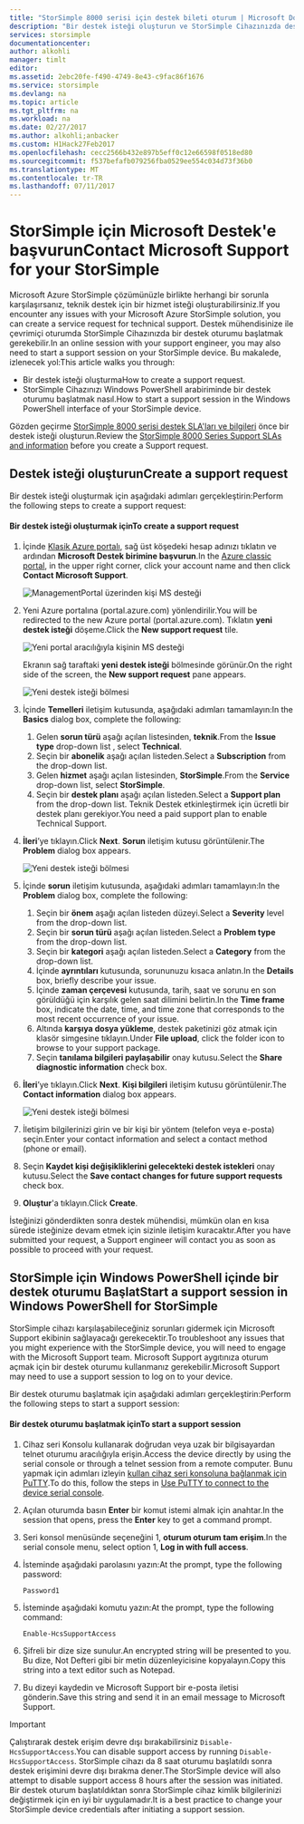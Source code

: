 ```yaml
---
title: "StorSimple 8000 serisi için destek bileti oturum | Microsoft Docs"
description: "Bir destek isteği oluşturun ve StorSimple Cihazınızda destek oturum başlatma hakkında bilgi edinin."
services: storsimple
documentationcenter: 
author: alkohli
manager: timlt
editor: 
ms.assetid: 2ebc20fe-f490-4749-8e43-c9fac86f1676
ms.service: storsimple
ms.devlang: na
ms.topic: article
ms.tgt_pltfrm: na
ms.workload: na
ms.date: 02/27/2017
ms.author: alkohli;anbacker
ms.custom: H1Hack27Feb2017
ms.openlocfilehash: cecc2566b432e897b5eff0c12e66598f0518ed80
ms.sourcegitcommit: f537befafb079256fba0529ee554c034d73f36b0
ms.translationtype: MT
ms.contentlocale: tr-TR
ms.lasthandoff: 07/11/2017
---
```

# <a name="contact-microsoft-support-for-your-storsimple"></a><span data-ttu-id="d16f8-103">StorSimple için Microsoft Destek'e başvurun</span><span class="sxs-lookup"><span data-stu-id="d16f8-103">Contact Microsoft Support for your StorSimple</span></span>
<span data-ttu-id="d16f8-104">Microsoft Azure StorSimple çözümünüzle birlikte herhangi bir sorunla karşılaşırsanız, teknik destek için bir hizmet isteği oluşturabilirsiniz.</span><span class="sxs-lookup"><span data-stu-id="d16f8-104">If you encounter any issues with your Microsoft Azure StorSimple solution, you can create a service request for technical support.</span></span> <span data-ttu-id="d16f8-105">Destek mühendisinize ile çevrimiçi oturumda StorSimple Cihazınızda bir destek oturumu başlatmak gerekebilir.</span><span class="sxs-lookup"><span data-stu-id="d16f8-105">In an online session with your support engineer, you may also need to start a support session on your StorSimple device.</span></span> <span data-ttu-id="d16f8-106">Bu makalede, izlenecek yol:</span><span class="sxs-lookup"><span data-stu-id="d16f8-106">This article walks you through:</span></span>

* <span data-ttu-id="d16f8-107">Bir destek isteği oluşturma</span><span class="sxs-lookup"><span data-stu-id="d16f8-107">How to create a support request.</span></span>
* <span data-ttu-id="d16f8-108">StorSimple Cihazınızı Windows PowerShell arabiriminde bir destek oturumu başlatmak nasıl.</span><span class="sxs-lookup"><span data-stu-id="d16f8-108">How to start a support session in the Windows PowerShell interface of your StorSimple device.</span></span>

<span data-ttu-id="d16f8-109">Gözden geçirme [StorSimple 8000 serisi destek SLA'ları ve bilgileri](https://msdn.microsoft.com/library/mt433077.aspx) önce bir destek isteği oluşturun.</span><span class="sxs-lookup"><span data-stu-id="d16f8-109">Review the [StorSimple 8000 Series Support SLAs and information](https://msdn.microsoft.com/library/mt433077.aspx) before you create a Support request.</span></span>

## <a name="create-a-support-request"></a><span data-ttu-id="d16f8-110">Destek isteği oluşturun</span><span class="sxs-lookup"><span data-stu-id="d16f8-110">Create a support request</span></span>
<span data-ttu-id="d16f8-111">Bir destek isteği oluşturmak için aşağıdaki adımları gerçekleştirin:</span><span class="sxs-lookup"><span data-stu-id="d16f8-111">Perform the following steps to create a support request:</span></span>

#### <a name="to-create-a-support-request"></a><span data-ttu-id="d16f8-112">Bir destek isteği oluşturmak için</span><span class="sxs-lookup"><span data-stu-id="d16f8-112">To create a support request</span></span>
1. <span data-ttu-id="d16f8-113">İçinde [Klasik Azure portalı](https://manage.windowsazure.com/), sağ üst köşedeki hesap adınızı tıklatın ve ardından **Microsoft Destek birimine başvurun**.</span><span class="sxs-lookup"><span data-stu-id="d16f8-113">In the [Azure classic portal](https://manage.windowsazure.com/), in the upper right corner, click your account name and then click **Contact Microsoft Support**.</span></span>
   
    ![ManagementPortal üzerinden kişi MS desteği](./media/storsimple-contact-microsoft-support/Ibiza1.png)
2. <span data-ttu-id="d16f8-115">Yeni Azure portalına (portal.azure.com) yönlendirilir.</span><span class="sxs-lookup"><span data-stu-id="d16f8-115">You will be redirected to the new Azure portal (portal.azure.com).</span></span> <span data-ttu-id="d16f8-116">Tıklatın **yeni destek isteği** döşeme.</span><span class="sxs-lookup"><span data-stu-id="d16f8-116">Click the **New support request** tile.</span></span>
   
    ![Yeni portal aracılığıyla kişinin MS desteği](./media/storsimple-contact-microsoft-support/Ibiza2.png)
   
    <span data-ttu-id="d16f8-118">Ekranın sağ taraftaki **yeni destek isteği** bölmesinde görünür.</span><span class="sxs-lookup"><span data-stu-id="d16f8-118">On the right side of the screen, the **New support request** pane appears.</span></span> 
   
    ![Yeni destek isteği bölmesi](./media/storsimple-contact-microsoft-support/Ibiza3a.png)
3. <span data-ttu-id="d16f8-120">İçinde **Temelleri** iletişim kutusunda, aşağıdaki adımları tamamlayın:</span><span class="sxs-lookup"><span data-stu-id="d16f8-120">In the **Basics** dialog box, complete the following:</span></span>                                
   
   1. <span data-ttu-id="d16f8-121">Gelen **sorun türü** aşağı açılan listesinden, **teknik**.</span><span class="sxs-lookup"><span data-stu-id="d16f8-121">From the **Issue type** drop-down list , select **Technical**.</span></span>
   2. <span data-ttu-id="d16f8-122">Seçin bir **abonelik** aşağı açılan listeden.</span><span class="sxs-lookup"><span data-stu-id="d16f8-122">Select a **Subscription** from the drop-down list.</span></span>
   3. <span data-ttu-id="d16f8-123">Gelen **hizmet** aşağı açılan listesinden, **StorSimple**.</span><span class="sxs-lookup"><span data-stu-id="d16f8-123">From the **Service** drop-down list, select **StorSimple**.</span></span> 
   4. <span data-ttu-id="d16f8-124">Seçin bir **destek planı** aşağı açılan listeden.</span><span class="sxs-lookup"><span data-stu-id="d16f8-124">Select a **Support plan** from the drop-down list.</span></span> <span data-ttu-id="d16f8-125">Teknik Destek etkinleştirmek için ücretli bir destek planı gerekiyor.</span><span class="sxs-lookup"><span data-stu-id="d16f8-125">You need a paid support plan to enable Technical Support.</span></span>
4. <span data-ttu-id="d16f8-126">**İleri**’ye tıklayın.</span><span class="sxs-lookup"><span data-stu-id="d16f8-126">Click **Next**.</span></span> <span data-ttu-id="d16f8-127">**Sorun** iletişim kutusu görüntülenir.</span><span class="sxs-lookup"><span data-stu-id="d16f8-127">The **Problem** dialog box appears.</span></span>
   
    ![Yeni destek isteği bölmesi](./media/storsimple-contact-microsoft-support/Ibiza5a.png) 
5. <span data-ttu-id="d16f8-129">İçinde **sorun** iletişim kutusunda, aşağıdaki adımları tamamlayın:</span><span class="sxs-lookup"><span data-stu-id="d16f8-129">In the **Problem** dialog box, complete the following:</span></span>
   
   1. <span data-ttu-id="d16f8-130">Seçin bir **önem** aşağı açılan listeden düzeyi.</span><span class="sxs-lookup"><span data-stu-id="d16f8-130">Select a **Severity** level from the drop-down list.</span></span>
   2. <span data-ttu-id="d16f8-131">Seçin bir **sorun türü** aşağı açılan listeden.</span><span class="sxs-lookup"><span data-stu-id="d16f8-131">Select a **Problem type** from the drop-down list.</span></span>
   3. <span data-ttu-id="d16f8-132">Seçin bir **kategori** aşağı açılan listeden.</span><span class="sxs-lookup"><span data-stu-id="d16f8-132">Select a **Category** from the drop-down list.</span></span> 
   4. <span data-ttu-id="d16f8-133">İçinde **ayrıntıları** kutusunda, sorununuzu kısaca anlatın.</span><span class="sxs-lookup"><span data-stu-id="d16f8-133">In the **Details** box, briefly describe your issue.</span></span>
   5. <span data-ttu-id="d16f8-134">İçinde **zaman çerçevesi** kutusunda, tarih, saat ve sorunu en son görüldüğü için karşılık gelen saat dilimini belirtin.</span><span class="sxs-lookup"><span data-stu-id="d16f8-134">In the **Time frame** box, indicate the date, time, and time zone that corresponds to the most recent occurrence of your issue.</span></span>
   6. <span data-ttu-id="d16f8-135">Altında **karşıya dosya yükleme**, destek paketinizi göz atmak için klasör simgesine tıklayın.</span><span class="sxs-lookup"><span data-stu-id="d16f8-135">Under **File upload**, click the folder icon to browse to your support package.</span></span>
   7. <span data-ttu-id="d16f8-136">Seçin **tanılama bilgileri paylaşabilir** onay kutusu.</span><span class="sxs-lookup"><span data-stu-id="d16f8-136">Select the **Share diagnostic information** check box.</span></span>
6. <span data-ttu-id="d16f8-137">**İleri**’ye tıklayın.</span><span class="sxs-lookup"><span data-stu-id="d16f8-137">Click **Next**.</span></span> <span data-ttu-id="d16f8-138">**Kişi bilgileri** iletişim kutusu görüntülenir.</span><span class="sxs-lookup"><span data-stu-id="d16f8-138">The **Contact information** dialog box appears.</span></span>
   
    ![Yeni destek isteği bölmesi](./media/storsimple-contact-microsoft-support/Ibiza6a.png) 
7. <span data-ttu-id="d16f8-140">İletişim bilgilerinizi girin ve bir kişi bir yöntem (telefon veya e-posta) seçin.</span><span class="sxs-lookup"><span data-stu-id="d16f8-140">Enter your contact information and select a contact method (phone or email).</span></span> 
8. <span data-ttu-id="d16f8-141">Seçin **Kaydet kişi değişikliklerini gelecekteki destek istekleri** onay kutusu.</span><span class="sxs-lookup"><span data-stu-id="d16f8-141">Select the **Save contact changes for future support requests** check box.</span></span>
9. <span data-ttu-id="d16f8-142">**Oluştur**'a tıklayın.</span><span class="sxs-lookup"><span data-stu-id="d16f8-142">Click **Create**.</span></span>

<span data-ttu-id="d16f8-143">İsteğinizi gönderdikten sonra destek mühendisi, mümkün olan en kısa sürede isteğinize devam etmek için sizinle iletişim kuracaktır.</span><span class="sxs-lookup"><span data-stu-id="d16f8-143">After you have submitted your request, a Support engineer will contact you as soon as possible to proceed with your request.</span></span>

## <a name="start-a-support-session-in-windows-powershell-for-storsimple"></a><span data-ttu-id="d16f8-144">StorSimple için Windows PowerShell içinde bir destek oturumu Başlat</span><span class="sxs-lookup"><span data-stu-id="d16f8-144">Start a support session in Windows PowerShell for StorSimple</span></span>
<span data-ttu-id="d16f8-145">StorSimple cihazı karşılaşabileceğiniz sorunları gidermek için Microsoft Support ekibinin sağlayacağı gerekecektir.</span><span class="sxs-lookup"><span data-stu-id="d16f8-145">To troubleshoot any issues that you might experience with the StorSimple device, you will need to engage with the Microsoft Support team.</span></span> <span data-ttu-id="d16f8-146">Microsoft Support aygıtınıza oturum açmak için bir destek oturumu kullanmanız gerekebilir.</span><span class="sxs-lookup"><span data-stu-id="d16f8-146">Microsoft Support may need to use a support session to log on to your device.</span></span> 

<span data-ttu-id="d16f8-147">Bir destek oturumu başlatmak için aşağıdaki adımları gerçekleştirin:</span><span class="sxs-lookup"><span data-stu-id="d16f8-147">Perform the following steps to start a support session:</span></span>

#### <a name="to-start-a-support-session"></a><span data-ttu-id="d16f8-148">Bir destek oturumu başlatmak için</span><span class="sxs-lookup"><span data-stu-id="d16f8-148">To start a support session</span></span>
1. <span data-ttu-id="d16f8-149">Cihaz seri Konsolu kullanarak doğrudan veya uzak bir bilgisayardan telnet oturumu aracılığıyla erişin.</span><span class="sxs-lookup"><span data-stu-id="d16f8-149">Access the device directly by using the serial console or through a telnet session from a remote computer.</span></span> <span data-ttu-id="d16f8-150">Bunu yapmak için adımları izleyin [kullan cihaz seri konsoluna bağlanmak için PuTTY](storsimple-deployment-walkthrough.md#use-putty-to-connect-to-the-device-serial-console).</span><span class="sxs-lookup"><span data-stu-id="d16f8-150">To do this, follow the steps in [Use PuTTY to connect to the device serial console](storsimple-deployment-walkthrough.md#use-putty-to-connect-to-the-device-serial-console).</span></span>
2. <span data-ttu-id="d16f8-151">Açılan oturumda basın **Enter** bir komut istemi almak için anahtar.</span><span class="sxs-lookup"><span data-stu-id="d16f8-151">In the session that opens, press the **Enter** key to get a command prompt.</span></span>
3. <span data-ttu-id="d16f8-152">Seri konsol menüsünde seçeneğini 1, **oturum oturum tam erişim**.</span><span class="sxs-lookup"><span data-stu-id="d16f8-152">In the serial console menu, select option 1, **Log in with full access**.</span></span>
4. <span data-ttu-id="d16f8-153">İsteminde aşağıdaki parolasını yazın:</span><span class="sxs-lookup"><span data-stu-id="d16f8-153">At the prompt, type the following password:</span></span> 
   
    `Password1`
5. <span data-ttu-id="d16f8-154">İsteminde aşağıdaki komutu yazın:</span><span class="sxs-lookup"><span data-stu-id="d16f8-154">At the prompt, type the following command:</span></span>
   
    `Enable-HcsSupportAccess`
6. <span data-ttu-id="d16f8-155">Şifreli bir dize size sunulur.</span><span class="sxs-lookup"><span data-stu-id="d16f8-155">An encrypted string will be presented to you.</span></span> <span data-ttu-id="d16f8-156">Bu dize, Not Defteri gibi bir metin düzenleyicisine kopyalayın.</span><span class="sxs-lookup"><span data-stu-id="d16f8-156">Copy this string into a text editor such as Notepad.</span></span>
7. <span data-ttu-id="d16f8-157">Bu dizeyi kaydedin ve Microsoft Support bir e-posta iletisi gönderin.</span><span class="sxs-lookup"><span data-stu-id="d16f8-157">Save this string and send it in an email message to Microsoft Support.</span></span> 

> [!IMPORTANT]
> <span data-ttu-id="d16f8-158">Çalıştırarak destek erişim devre dışı bırakabilirsiniz `Disable-HcsSupportAccess`.</span><span class="sxs-lookup"><span data-stu-id="d16f8-158">You can disable support access by running `Disable-HcsSupportAccess`.</span></span> <span data-ttu-id="d16f8-159">StorSimple cihazı da 8 saat oturumu başlatıldı sonra destek erişimini devre dışı bırakma dener.</span><span class="sxs-lookup"><span data-stu-id="d16f8-159">The StorSimple device will also attempt to disable support access 8 hours after the session was initiated.</span></span> <span data-ttu-id="d16f8-160">Bir destek oturum başlatıldıktan sonra StorSimple cihaz kimlik bilgilerinizi değiştirmek için en iyi bir uygulamadır.</span><span class="sxs-lookup"><span data-stu-id="d16f8-160">It is a best practice to change your StorSimple device credentials after initiating a support session.</span></span>
> 
> 

